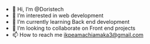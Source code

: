 - 👋 Hi, I’m @Doristech
- 👀 I’m interested in web development
- 🌱 I’m currently learning Back end development
- 💞️ I’m looking to collaborate on Front end projects
- 📫 How to reach me ikpeamachiamaka3@gmail.com

<!---
Doristech/Doristech is a ✨ special ✨ repository because its `README.md` (this file) appears on your GitHub profile.
You can click the Preview link to take a look at your changes.
--->
